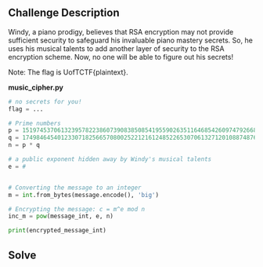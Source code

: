 ## Challenge Description
Windy, a piano prodigy, believes that RSA encryption may not provide sufficient security to safeguard his invaluable piano mastery secrets. So, he uses his musical talents to add another layer of security to the RSA encryption scheme. Now, no one will be able to figure out his secrets!

Note: The flag is UofTCTF{plaintext}.

**music_cipher.py**
```py
# no secrets for you!
flag = ...

# Prime numbers
p = 151974537061323957822386073908385085419559026351164685426097479266890291010147521691623222013307654711435195917538910433499461592808140930995554881397135856676650008657702221890681556382541341154333619026995004346614954741516470916984007797447848200982844325683748644670322174197570545222141895743221967042369
q = 174984645401233071825665708002522121612485226530706132712010887487642973021704769474826989160974464933559818767568944237124745165979610355867977190192654030573049063822083356316183080709550520634370714336131664619311165756257899116089875225537979520325826655873483634761961805768588413832262117172840398661229
n = p * q

# a public exponent hidden away by Windy's musical talents
e = #


# Converting the message to an integer
m = int.from_bytes(message.encode(), 'big')

# Encrypting the message: c = m^e mod n
inc_m = pow(message_int, e, n)

print(encrypted_message_int)
```

## Solve
